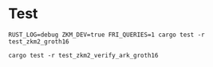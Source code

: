 # Test

```
RUST_LOG=debug ZKM_DEV=true FRI_QUERIES=1 cargo test -r test_zkm2_groth16
```

```
cargo test -r test_zkm2_verify_ark_groth16
```
